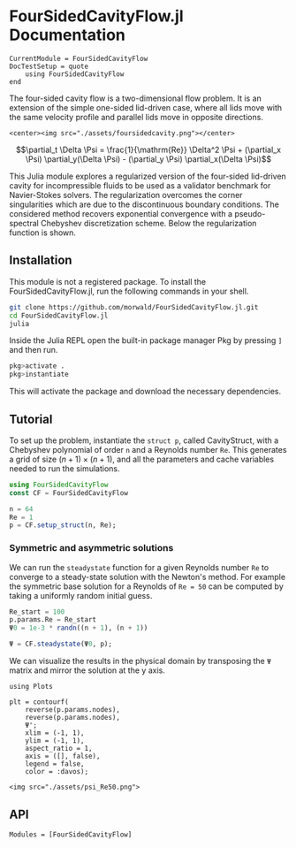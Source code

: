# FourSidedCavityFlow.jl Documentation

```@meta
CurrentModule = FourSidedCavityFlow
DocTestSetup = quote
    using FourSidedCavityFlow 
end
```

The four-sided cavity flow is a two-dimensional flow problem. It is an extension of the
simple one-sided lid-driven case, where all lids move with the same velocity
profile and parallel lids move in opposite directions.

```@raw html
<center><img src="./assets/foursidedcavity.png"></center>
```

```math
\partial_t \Delta \Psi = \frac{1}{\mathrm{Re}} \Delta^2 \Psi
  + (\partial_x \Psi) \partial_y(\Delta \Psi)
  - (\partial_y \Psi) \partial_x(\Delta \Psi)
```

This Julia module explores a regularized version of the four-sided lid-driven
cavity for incompressible fluids to be used as a validator benchmark for
Navier-Stokes solvers. The regularization overcomes the corner singularities
which are due to the discontinuous boundary conditions. The considered method
recovers exponential convergence with a pseudo-spectral Chebyshev
discretization scheme. Below the regularization function is shown.  

## Installation

This module is not a registered package. To install the FourSidedCavityFlow.jl, 
run the following commands in your shell.
```bash
git clone https://github.com/morwald/FourSidedCavityFlow.jl.git
cd FourSidedCavityFlow.jl
julia
```

Inside the Julia REPL open the built-in package manager Pkg by pressing `]` and then
run.
```julia
pkg>activate .
pkg>instantiate
```
This will activate the package and download the necessary dependencies.

## Tutorial

To set up the problem, instantiate the `struct p`, called CavityStruct, with a
Chebyshev polynomial of order `n` and a Reynolds number `Re`. This generates a
grid of size $(n+1)\times(n+1)$, and all the parameters and cache variables
needed to run the simulations.
```julia
using FourSidedCavityFlow 
const CF = FourSidedCavityFlow

n = 64
Re = 1
p = CF.setup_struct(n, Re);
```

### Symmetric and asymmetric solutions

We can run the `steadystate` function for a given Reynolds number `Re` to
converge to a steady-state solution with the Newton's method. For example the
symmetric base solution for a Reynolds of `Re = 50` can be computed by taking a
uniformly random initial guess.

```julia
Re_start = 100
p.params.Re = Re_start
Ψ0 = 1e-3 * randn((n + 1), (n + 1))

Ψ = CF.steadystate(Ψ0, p);
```

We can visualize the results in the physical domain by transposing the `Ψ`
matrix and mirror the solution at the y axis. 
```
using Plots

plt = contourf(
    reverse(p.params.nodes),
    reverse(p.params.nodes),
    Ψ';
    xlim = (-1, 1),
    ylim = (-1, 1),
    aspect_ratio = 1,
    axis = ([], false),
    legend = false,
    color = :davos);
```
```@raw html
<img src="./assets/psi_Re50.png">
```

## API

```@autodocs
Modules = [FourSidedCavityFlow]
```

